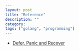 ```yaml
---
layout: post
title: "Reference"
description: ""
category:
tags: ["golang", "programming"]
---
```


* [Defer, Panic and Recover](http://blog.golang.org/defer-panic-and-recover)
